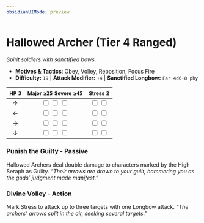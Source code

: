 ```yaml
---
obsidianUIMode: preview
---
```

# Hallowed Archer (Tier 4 Ranged)

*Spirit soldiers with sanctified bows.*

- **Motives & Tactics**: Obey, Volley, Reposition, Focus Fire
- **Difficulty:** `19` | **Attack Modifier:** `+4` | **Sanctified Longbow:** `Far 4d6+8 phy`

| <small>HP</small> `3` | <small>Major</small> `≥25` <small>Severe</small> `≥45` | <small>Stress</small> `2` |
|:-:|:-:|:-:|
| ↑ |  <input type="checkbox" unchecked id="e8e77d0d"> <input type="checkbox" unchecked id="0dae4168"> <input type="checkbox" unchecked id="47631b27"> |  <input type="checkbox" unchecked id="d1d06157"> <input type="checkbox" unchecked id="aef223f8"> |
| ← |  <input type="checkbox" unchecked id="b8086fe2"> <input type="checkbox" unchecked id="a3f869b7"> <input type="checkbox" unchecked id="cbe01712"> |  <input type="checkbox" unchecked id="d429353c"> <input type="checkbox" unchecked id="5bb0eeb2"> |
| → |  <input type="checkbox" unchecked id="788398d3"> <input type="checkbox" unchecked id="a2a85d5d"> <input type="checkbox" unchecked id="2b2a3791"> |  <input type="checkbox" unchecked id="c4df7fd7"> <input type="checkbox" unchecked id="7e89a14f"> |
| ↓ |  <input type="checkbox" unchecked id="2d2beaa5"> <input type="checkbox" unchecked id="31a12915"> <input type="checkbox" unchecked id="773c9596"> |  <input type="checkbox" unchecked id="46b09162"> <input type="checkbox" unchecked id="a7a2f34a"> |

### Punish the Guilty - Passive

Hallowed Archers deal double damage to characters marked by the High Seraph as Guilty. *“Their arrows are drawn to your guilt, hammering you as the gods’ judgment made manifest.”*

### Divine Volley - Action

Mark Stress to attack up to three targets with one Longbow attack. *“The archers’ arrows split in the air, seeking several targets.”*